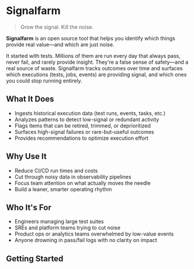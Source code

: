 # Signalfarm

> Grow the signal. Kill the noise.

**Signalfarm** is an open source tool that helps you identify which things provide real value—and which are just noise.

It started with tests. Millions of them are run every day that always pass, never fail, and rarely provide insight. They're a false sense of safety—and a real source of waste. Signalfarm tracks outcomes over time and surfaces which executions (tests, jobs, events) are providing signal, and which ones you could stop running entirely.

## What It Does

- Ingests historical execution data (test runs, events, tasks, etc.)
- Analyzes patterns to detect low-signal or redundant activity
- Flags items that can be retired, trimmed, or deprioritized
- Surfaces high-signal failures or rare-but-useful outcomes
- Provides recommendations to optimize execution effort

## Why Use It

- Reduce CI/CD run times and costs
- Cut through noisy data in observability pipelines
- Focus team attention on what actually moves the needle
- Build a leaner, smarter operating rhythm

## Who It's For

- Engineers managing large test suites
- SREs and platform teams trying to cut noise
- Product ops or analytics teams overwhelmed by low-value events
- Anyone drowning in pass/fail logs with no clarity on impact

## Getting Started
